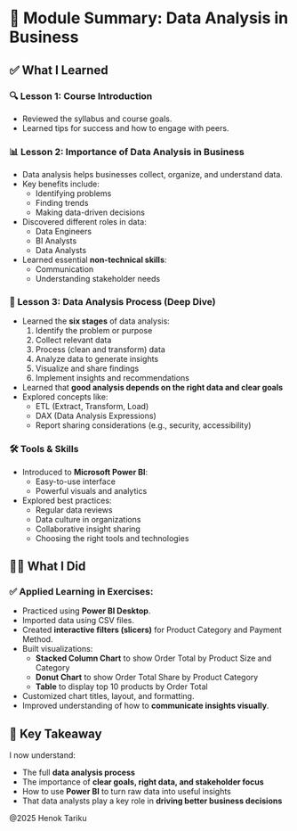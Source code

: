 # 📘 Module Summary: Data Analysis in Business

## ✅ What I Learned

### 🔍 Lesson 1: Course Introduction
- Reviewed the syllabus and course goals.
- Learned tips for success and how to engage with peers.

### 📊 Lesson 2: Importance of Data Analysis in Business
- Data analysis helps businesses collect, organize, and understand data.
- Key benefits include:
  - Identifying problems
  - Finding trends
  - Making data-driven decisions
- Discovered different roles in data:
  - Data Engineers
  - BI Analysts
  - Data Analysts
- Learned essential **non-technical skills**:
  - Communication
  - Understanding stakeholder needs

### 🔁 Lesson 3: Data Analysis Process (Deep Dive)
- Learned the **six stages** of data analysis:
  1. Identify the problem or purpose
  2. Collect relevant data
  3. Process (clean and transform) data
  4. Analyze data to generate insights
  5. Visualize and share findings
  6. Implement insights and recommendations
- Learned that **good analysis depends on the right data and clear goals**
- Explored concepts like:
  - ETL (Extract, Transform, Load)
  - DAX (Data Analysis Expressions)
  - Report sharing considerations (e.g., security, accessibility)

### 🛠 Tools & Skills
- Introduced to **Microsoft Power BI**:
  - Easy-to-use interface
  - Powerful visuals and analytics
- Explored best practices:
  - Regular data reviews
  - Data culture in organizations
  - Collaborative insight sharing
  - Choosing the right tools and technologies


## 🧑‍💻 What I Did

### ✅ Applied Learning in Exercises:
- Practiced using **Power BI Desktop**.
- Imported data using CSV files.
- Created **interactive filters (slicers)** for Product Category and Payment Method.
- Built visualizations:
  - **Stacked Column Chart** to show Order Total by Product Size and Category
  - **Donut Chart** to show Order Total Share by Product Category
  - **Table** to display top 10 products by Order Total
- Customized chart titles, layout, and formatting.
- Improved understanding of how to **communicate insights visually**.


## 🎯 Key Takeaway
I now understand:
- The full **data analysis process**
- The importance of **clear goals, right data, and stakeholder focus**
- How to use **Power BI** to turn raw data into useful insights
- That data analysts play a key role in **driving better business decisions**

@2025 Henok Tariku
